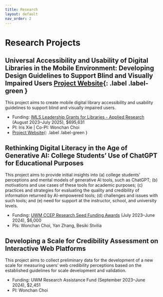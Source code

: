 ```yaml
---
title: Research
layout: default
nav_order: 2
---
```

# Research Projects
## Universal Accessibility and Usability of Digital Libraries in the Mobile Environment: Developing Design Guidelines to Support Blind and Visually Impaired Users [Project Website](https://sites.uwm.edu/bvi/imls-mobile/){: .label .label-green }

This project aims to create mobile digital library accessibility and usability guidelines to support blind and visually impaired users. 
- Funding: [IMLS Leadership Grants for Libraries - Applied Research](https://www.imls.gov/grants/awarded/lg-252289-ols-22) (August 2023–July 2025), $695,631 
- PI: Iris Xie &#124; Co-PI: Wonchan Choi
- [Project Website](https://sites.uwm.edu/bvi/imls-mobile/){: .label .label-green }


## Rethinking Digital Literacy in the Age of Generative AI: College Students’ Use of ChatGPT for Educational Purposes
This project aims to provide initial insights into (a) college students’ perceptions and mental models of generative AI tools, such as ChatGPT; (b) motivations and use cases of these tools for academic purposes; (c) practices and strategies for evaluating the quality and credibility of information returned by AI-empowered tools; (d) challenges and issues with such tools; and (e) need for support at the instructor, school, and university levels.
- Funding: [UWM CCEP Research Seed Funding Awards](https://uwm.edu/community-engagement-professions/ccep-announces-research-seed-funding-awards/) (July 2023–June 2024), $6,000
- PIs: Wonchan Choi, Yan Zhang, Besiki Stvilia

## Developing a Scale for Credibility Assessment on Interactive Web Platforms
This project aims to collect preliminary data for the development of a new scale for measuring users’ web credibility perceptions based on the established guidelines for scale development and validation.
- Funding: UWM Research Assistance Fund (September 2023–June 2024), $2,451
- PI: Wonchan Choi
